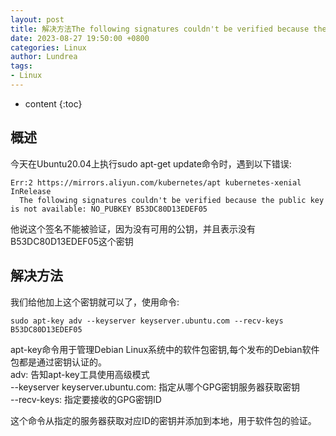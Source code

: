 ```yaml
---
layout: post
title: 解决方法The following signatures couldn't be verified because the public key is not available
date: 2023-08-27 19:50:00 +0800
categories: Linux
author: Lundrea
tags:
- Linux  
---
```

* content
{:toc}
## 概述
今天在Ubuntu20.04上执行sudo apt-get update命令时，遇到以下错误:
```
Err:2 https://mirrors.aliyun.com/kubernetes/apt kubernetes-xenial InRelease
  The following signatures couldn't be verified because the public key is not available: NO_PUBKEY B53DC80D13EDEF05
```
他说这个签名不能被验证，因为没有可用的公钥，并且表示没有B53DC80D13EDEF05这个密钥








## 解决方法
我们给他加上这个密钥就可以了，使用命令:
```
sudo apt-key adv --keyserver keyserver.ubuntu.com --recv-keys B53DC80D13EDEF05
```
apt-key命令用于管理Debian Linux系统中的软件包密钥,每个发布的Debian软件包都是通过密钥认证的。  
adv: 告知apt-key工具使用高级模式  
--keyserver keyserver.ubuntu.com: 指定从哪个GPG密钥服务器获取密钥  
--recv-keys: 指定要接收的GPG密钥ID  

这个命令从指定的服务器获取对应ID的密钥并添加到本地，用于软件包的验证。